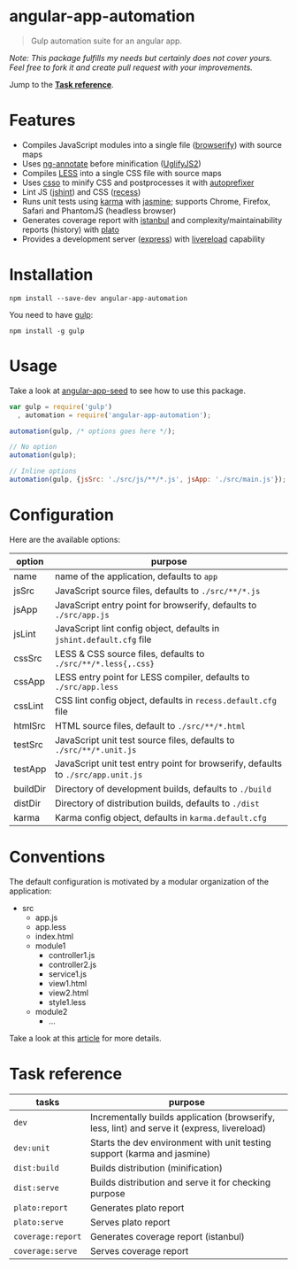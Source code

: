 # angular-app-automation

> Gulp automation suite for an angular app.

_Note: This package fulfills my needs but certainly does not cover yours. Feel free to fork it and create pull request with your improvements._

Jump to the [**Task reference**]().

# Features

- Compiles JavaScript modules into a single file ([browserify](http://browserify.org/)) with source maps
- Uses [ng-annotate](https://github.com/olov/ng-annotate) before minification ([UglifyJS2](https://github.com/mishoo/UglifyJS2))
- Compiles [LESS](http://lesscss.org/) into a single CSS file with source maps
- Uses [csso](https://github.com/css/csso) to minify CSS and postprocesses it with [autoprefixer](https://github.com/postcss/autoprefixer)
- Lint JS ([jshint](http://www.jshint.com/)) and CSS ([recess](http://twitter.github.io/recess/))
- Runs unit tests using [karma](http://karma-runner.github.io/) with [jasmine](http://jasmine.github.io/); supports Chrome, Firefox, Safari and PhantomJS (headless browser)
- Generates coverage report with [istanbul](https://github.com/gotwarlost/istanbul) and complexity/maintainability reports (history) with [plato](https://github.com/es-analysis/plato)
- Provides a development server ([express](http://expressjs.com/)) with [livereload](http://livereload.com/) capability

# Installation

```shell
npm install --save-dev angular-app-automation
```

You need to have [gulp](http://gulpjs.com/):
```shell
npm install -g gulp
```

# Usage

Take a look at [angular-app-seed](https://github.com/tom-ripley/angular-app-seed) to see how to use this package.

```javascript
var gulp = require('gulp')
  , automation = require('angular-app-automation');

automation(gulp, /* options goes here */);

// No option
automation(gulp);

// Inline options
automation(gulp, {jsSrc: './src/js/**/*.js', jsApp: './src/main.js'});
```

# Configuration

Here are the available options:

option|purpose
---|---
name|name of the application, defaults to `app`
jsSrc|JavaScript source files, defaults to `./src/**/*.js`
jsApp|JavaScript entry point for browserify, defaults to `./src/app.js`
jsLint|JavaScript lint config object, defaults in `jshint.default.cfg` file
cssSrc|LESS & CSS source files, defaults to `./src/**/*.less{,.css}`
cssApp|LESS entry point for LESS compiler, defaults to `./src/app.less`
cssLint|CSS lint config object, defaults in `recess.default.cfg` file
htmlSrc|HTML source files, default to `./src/**/*.html`
testSrc|JavaScript unit test source files, defaults to `./src/**/*.unit.js`
testApp|JavaScript unit test entry point for browserify, defaults to `./src/app.unit.js`
buildDir|Directory of development builds, defaults to `./build`
distDir|Directory of distribution builds, defaults to `./dist`
karma|Karma config object, defaults in `karma.default.cfg`

# Conventions

The default configuration is motivated by a modular organization of the application:
- src
  - app.js
  - app.less
  - index.html
  - module1
    - controller1.js
    - controller2.js
    - service1.js
    - view1.html
    - view2.html
    - style1.less
  - module2
    - ...

Take a look at this [article](https://docs.google.com/document/d/1XXMvReO8-Awi1EZXAXS4PzDzdNvV6pGcuaF4Q9821Es/pub) for more details.

# Task reference

tasks|purpose
---|---
`dev`|Incrementally builds application (browserify, less, lint) and serve it (express, livereload)
`dev:unit`|Starts the dev environment with unit testing support (karma and jasmine)
`dist:build`|Builds distribution (minification)
`dist:serve`|Builds distribution and serve it for checking purpose
`plato:report`|Generates plato report
`plato:serve`|Serves plato report
`coverage:report`|Generates coverage report (istanbul)
`coverage:serve`|Serves coverage report
